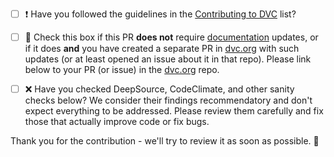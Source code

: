 * [ ] ❗ Have you followed the guidelines in the [Contributing to DVC](https://dvc.org/doc/user-guide/contributing/core) list?

* [ ] 📖 Check this box if this PR **does not** require [documentation](https://dvc.org/doc) updates, or if it does **and** you have created a separate PR in [dvc.org](https://github.com/iterative/dvc.org) with such updates (or at least opened an issue about it in that repo). Please link below to your PR (or issue) in the [dvc.org](https://github.com/iterative/dvc.org) repo.

* [ ] ❌ Have you checked DeepSource, CodeClimate, and other sanity checks below? We consider their findings recommendatory and don't expect everything to be addressed. Please review them carefully and fix those that actually improve code or fix bugs.

Thank you for the contribution - we'll try to review it as soon as possible. 🙏
